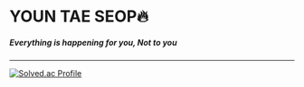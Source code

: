 # YOUN TAE SEOP🔥
##### Everything is happening for you, Not to you
---

[![Solved.ac Profile](http://mazassumnida.wtf/api/v2/generate_badge?boj=yountae0214)](https://solved.ac/yountae0214/)
